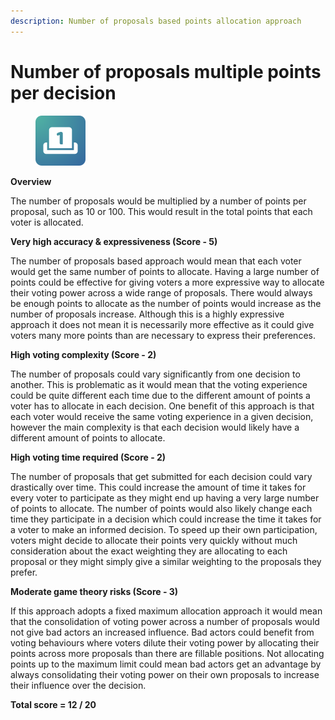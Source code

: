 ```yaml
---
description: Number of proposals based points allocation approach
---
```


# Number of proposals multiple points per decision

<div align="left"><figure><img src="../../../.gitbook/assets/points-per-decision.png" alt="" width="80"><figcaption></figcaption></figure></div>

**Overview**

The number of proposals would be multiplied by a number of points per proposal, such as 10 or 100. This would result in the total points that each voter is allocated.



**Very high accuracy & expressiveness (Score - 5)**

The number of proposals based approach would mean that each voter would get the same number of points to allocate. Having a large number of points could be effective for giving voters a more expressive way to allocate their voting power across a wide range of proposals. There would always be enough points to allocate as the number of points would increase as the number of proposals increase. Although this is a highly expressive approach it does not mean it is necessarily more effective as it could give voters many more points than are necessary to express their preferences.



**High voting complexity (Score - 2)**

The number of proposals could vary significantly from one decision to another. This is problematic as it would mean that the voting experience could be quite different each time due to the different amount of points a voter has to allocate in each decision. One benefit of this approach is that each voter would receive the same voting experience in a given decision, however the main complexity is that each decision would likely have a different amount of points to allocate.



**High voting time required (Score - 2)**

The number of proposals that get submitted for each decision could vary drastically over time. This could increase the amount of time it takes for every voter to participate as they might end up having a very large number of points to allocate. The number of points would also likely change each time they participate in a decision which could increase the time it takes for a voter to make an informed decision. To speed up their own participation, voters might decide to allocate their points very quickly without much consideration about the exact weighting they are allocating to each proposal or they might simply give a similar weighting to the proposals they prefer.



**Moderate game theory risks (Score - 3)**

If this approach adopts a fixed maximum allocation approach it would mean that the consolidation of voting power across a number of proposals would not give bad actors an increased influence. Bad actors could benefit from voting behaviours where voters dilute their voting power by allocating their points across more proposals than there are fillable positions. Not allocating points up to the maximum limit could mean bad actors get an advantage by always consolidating their voting power on their own proposals to increase their influence over the decision.



**Total score = 12 / 20**
